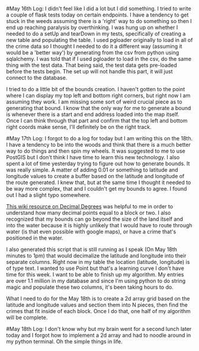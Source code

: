 #May 16th Log:
I didn't feel like I did a lot but I did something. I tried to write a couple of flask tests today on certain endpoints. I have a tendency to get stuck in the weeds assuming there is a 'right' way to do something so then I end up reaching paralysis by overthinking. I was hung up on whether I needed to do a setUp and tearDown in my tests, specifically of creating a new table and populating the table. I used pgloader originally to load in all of the crime data so I thought I needed to do it a different way (assuming it would be a 'better way') by generating from the csv from python using sqlalchemy. I was told that if I used pgloader to load in the csv, do the same thing with the test data. That being said, the test data gets pre-loaded before the tests begin. The set up will not handle this part, it will just connect to the database.


I tried to do a little bit of the bounds creation. I haven't gotten to the point where I can display my top left and bottom right corners, but right now I am assuming they work. I am missing some sort of weird crucial piece as to generating that bound. I know that the only way for me to generate a bound is whenever there is a start and end address loaded into the map itself. Once I can think through that part and confirm that the top left and bottom right coords make sense, I'll definitely be on the right track.

#May 17th Log:
I forgot to do a log for today but I am writing this on the 18th. I have a tendency to be into the woods and think that there is a much better way to do things and then spin my wheels. It was suggested to me to use PostGIS but I don't think I have time to learn this new technology. I also spent a lot of time yesterday trying to figure out how to generate bounds. It was really simple. A matter of adding 0.01 or something to latitude and longitude values to create a buffer based on the latitude and longitude of the route generated. I knew that, but at the same time I thought it needed to be way more complex, that and I couldn't get my bounds to agree. I found out I had a slight typo somewhere. 

[This wiki resource on Decimal Degrees](https://en.wikipedia.org/wiki/Decimal_degrees) was helpful to me in order to understand how many decimal points equal to a block or two. I also recognized that my bounds can go beyond the size of the land itself and into the water because it is highly unlikely that I would have to route through water (is that even possible with google maps), or have a crime that's positioned in the water.

I also generated this script that is still running as I speak (On May 18th minutes to 1pm) that would decimalize the latitude and longitude into their separate columns. Right now in my table the location (latitude, longitude) is of type text. I wanted to use Point but that's a learning curve I don't have time for this week. I want to be able to finish up my algorithm. My entries are over 1.1 million in my database and since I'm using python to do string magic and populate these two columns, it's been taking hours to do.

What I need to do for the May 18th is to create a 2d array grid based on the latitude and longitude values and section them into N pieces, then find the crimes that fit inside of each block. Once I do that, one half of my algorithm will be complete.

#May 18th Log:
I don't know why but my brain went for a second lunch later today and I forgot how to implement a 2d array and had to noodle around in my python terminal. Oh the simple things in life.